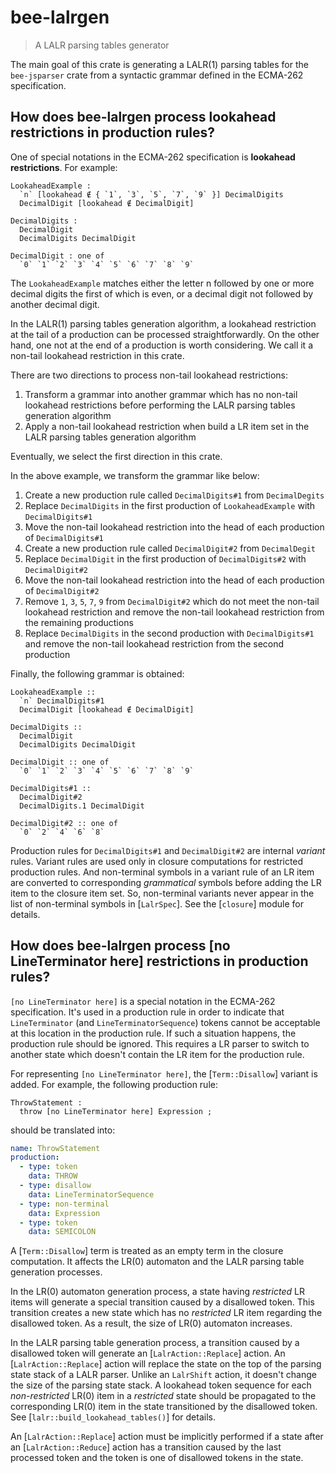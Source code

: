 # bee-lalrgen

> A LALR parsing tables generator

The main goal of this crate is generating a LALR(1) parsing tables for the `bee-jsparser` crate
from a syntactic grammar defined in the ECMA-262 specification.

## How does bee-lalrgen process lookahead restrictions in production rules?

One of special notations in the ECMA-262 specification is **lookahead restrictions**.  For example:

```text
LookaheadExample :
  `n` [lookahead ∉ { `1`, `3`, `5`, `7`, `9` }] DecimalDigits
  DecimalDigit [lookahead ∉ DecimalDigit]

DecimalDigits :
  DecimalDigit
  DecimalDigits DecimalDigit

DecimalDigit : one of
  `0` `1` `2` `3` `4` `5` `6` `7` `8` `9`
```

The `LookaheadExample` matches either the letter n followed by one or more decimal digits the first
of which is even, or a decimal digit not followed by another decimal digit.

In the LALR(1) parsing tables generation algorithm, a lookahead restriction at the tail of a
production can be processed straightforwardly.  On the other hand, one not at the end of a
production is worth considering.  We call it a non-tail lookahead restriction in this crate.

There are two directions to process non-tail lookahead restrictions:

1. Transform a grammar into another grammar which has no non-tail lookahead restrictions before
   performing the LALR parsing tables generation algorithm
2. Apply a non-tail lookahead restriction when build a LR item set in the LALR parsing tables
   generation algorithm

Eventually, we select the first direction in this crate.

In the above example, we transform the grammar like below:

1. Create a new production rule called `DecimalDigits#1` from `DecimalDegits`
2. Replace `DecimalDigits` in the first production of `LookaheadExample` with `DecimalDigits#1`
3. Move the non-tail lookahead restriction into the head of each production of `DecimalDigits#1`
4. Create a new production rule called `DecimalDigit#2` from `DecimalDegit`
5. Replace `DecimalDigit` in the first production of `DecimalDigits#2` with `DecimalDigit#2`
6. Move the non-tail lookahead restriction into the head of each production of `DecimalDigit#2`
7. Remove `1`, `3`, `5`, `7`, `9` from `DecimalDigit#2` which do not meet the non-tail lookahead
   restriction and remove the non-tail lookahead restriction from the remaining productions
8. Replace `DecimalDigits` in the second production with `DecimalDigits#1` and remove the non-tail
   lookahead restriction from the second production

Finally, the following grammar is obtained:

```text
LookaheadExample ::
  `n` DecimalDigits#1
  DecimalDigit [lookahead ∉ DecimalDigit]

DecimalDigits ::
  DecimalDigit
  DecimalDigits DecimalDigit

DecimalDigit :: one of
  `0` `1` `2` `3` `4` `5` `6` `7` `8` `9`

DecimalDigits#1 ::
  DecimalDigit#2
  DecimalDigits.1 DecimalDigit

DecimalDigit#2 :: one of
  `0` `2` `4` `6` `8`
```

Production rules for `DecimalDigits#1` and `DecimalDigit#2` are internal *variant* rules.  Variant
rules are used only in closure computations for restricted production rules.  And non-terminal
symbols in a variant rule of an LR item are converted to corresponding *grammatical* symbols before
adding the LR item to the closure item set.  So, non-terminal variants never appear in the list of
non-terminal symbols in [`LalrSpec`].  See the [`closure`] module for details.

## How does bee-lalrgen process [no LineTerminator here] restrictions in production rules?

`[no LineTerminator here]` is a special notation in the ECMA-262 specification.  It's used in a
production rule in order to indicate that `LineTerminator` (and `LineTerminatorSequence`) tokens
cannot be acceptable at this location in the production rule.  If such a situation happens, the
production rule should be ignored.  This requires a LR parser to switch to another state which
doesn't contain the LR item for the production rule.

For representing `[no LineTerminator here]`, the [`Term::Disallow`] variant is added.  For example,
the following production rule:

```
ThrowStatement :
  throw [no LineTerminator here] Expression ;
```

should be translated into:

```yaml
name: ThrowStatement
production:
  - type: token
    data: THROW
  - type: disallow
    data: LineTerminatorSequence
  - type: non-terminal
    data: Expression
  - type: token
    data: SEMICOLON
```

A [`Term::Disallow`] term is treated as an empty term in the closure computation.  It affects the
LR(0) automaton and the LALR parsing table generation processes.

In the LR(0) automaton generation process, a state having *restricted* LR items will generate a
special transition caused by a disallowed token.  This transition creates a new state which has no
*restricted* LR item regarding the disallowed token.  As a result, the size of LR(0) automaton
increases.

In the LALR parsing table generation process, a transition caused by a disallowed token will
generate an [`LalrAction::Replace`] action.  An [`LalrAction::Replace`] action will replace the
state on the top of the parsing state stack of a LALR parser.  Unlike an `LalrShift` action, it
doesn't change the size of the parsing state stack.  A lookahead token sequence for each
*non-restricted* LR(0) item in a *restricted* state should be propagated to the corresponding LR(0)
item in the state transitioned by the disallowed token.  See [`lalr::build_lookahead_tables()`] for
details.

An [`LalrAction::Replace`] action must be implicitly performed if a state after an
[`LalrAction::Reduce`] action has a transition caused by the last processed token and the token is
one of disallowed tokens in the state.
